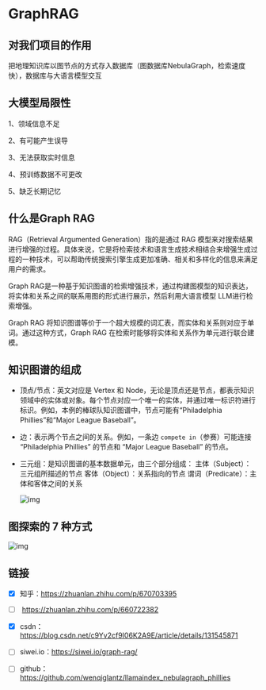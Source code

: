 # GraphRAG 

## 对我们项目的作用

把地理知识库以图节点的方式存入数据库（图数据库NebulaGraph，检索速度快），数据库与大语言模型交互

## 大模型局限性 

1、领域信息不足

2、有可能产生误导

3、无法获取实时信息

4、预训练数据不可更改

5、缺乏长期记忆

## 什么是Graph RAG 

RAG（Retrieval Argumented Generation）指的是通过 RAG 模型来对搜索结果进行增强的过程。具体来说，它是将检索技术和语言生成技术相结合来增强生成过程的一种技术，可以帮助传统搜索引擎生成更加准确、相关和多样化的信息来满足用户的需求。

Graph RAG是一种基于知识图谱的检索增强技术，通过构建图模型的知识表达，将实体和关系之间的联系用图的形式进行展示，然后利用大语言模型 LLM进行检索增强。

Graph RAG 将知识图谱等价于一个超大规模的词汇表，而实体和关系则对应于单词。通过这种方式，Graph RAG 在检索时能够将实体和关系作为单元进行联合建模。

## 知识图谱的组成

- 顶点/节点：英文对应是 Vertex 和 Node，无论是顶点还是节点，都表示知识领域中的实体或对象。每个节点对应一个唯一的实体，并通过唯一标识符进行标识。例如，本例的棒球队知识图谱中，节点可能有“Philadelphia Phillies”和“Major League Baseball”。

- 边：表示两个节点之间的关系。例如，一条边 `compete in`（参赛）可能连接 “Philadelphia Phillies” 的节点和 “Major League Baseball” 的节点。

- 三元组：是知识图谱的基本数据单元，由三个部分组成：
  主体（Subject）：三元组所描述的节点
  客体（Object）：关系指向的节点
  谓词（Predicate）：主体和客体之间的关系

  ![img](https://img-blog.csdnimg.cn/img_convert/50fa726f82e821a1341ba85bc785474b.png)

## 图探索的 7 种方式 



![img](https://pic1.zhimg.com/80/v2-5d0e28dd54c1b3f2d397015c775fd080_720w.webp)



## 链接
- [x] 知乎：https://zhuanlan.zhihu.com/p/670703395
- [ ] ​			https://zhuanlan.zhihu.com/p/660722382
- [x] csdn：https://blog.csdn.net/c9Yv2cf9I06K2A9E/article/details/131545871
- [ ] siwei.io：https://siwei.io/graph-rag/
- [ ] github：https://github.com/wenqiglantz/llamaindex_nebulagraph_phillies

